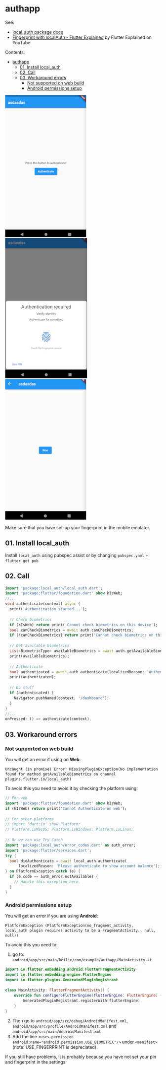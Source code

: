 # authapp

See:
* [local_auth package docs](https://pub.dev/packages/local_auth)
* [Fingerprint with localAuth - Flutter Explained](https://www.youtube.com/watch?v=v155UMfPM6k) by Flutter Explained on YouTube

Contents:
- [authapp](#authapp)
  - [01. Install local_auth](#01-install-local_auth)
  - [02. Call](#02-call)
  - [03. Workaround errors](#03-workaround-errors)
    - [Not supported on web build](#not-supported-on-web-build)
    - [Android permissions setup](#android-permissions-setup)

![](img/2021-06-13-22-15-08.png)![](img/2021-06-13-22-15-20.png)![](img/2021-06-13-22-15-53.png)

Make sure that you have set-up your fingerprint in the mobile emulator.

## 01. Install local_auth

Install `local_auth` using pubspec assist or by changing `pubspec.yaml` +  `flutter get pub`

## 02. Call

```dart
import 'package:local_auth/local_auth.dart';
import 'package:flutter/foundation.dart' show kIsWeb;
//...
void authenticate(context) async {
  print('Authentication started...');

  // Check biometrics
  if (kIsWeb) return print('Cannot check biometrics on this device');
  bool canCheckBiometrics = await auth.canCheckBiometrics;
  if (!canCheckBiometrics) return print('Cannot check biometrics on this device');

  // Get available biometrics
  List<BiometricType> availableBiometrics = await auth.getAvailableBiometrics();
  print(availableBiometrics);

  // Authenticate
  bool authenticated = await auth.authenticate(localizedReason: 'Authenticate for something');
  print(authenticated);

  // Do stuff
  if (authenticated) {
    Navigator.pushNamed(context, '/dashboard');
  }
}
//...
onPressed: () => authenticate(context),
```

## 03. Workaround errors

### Not supported on web build

You will get an error if using on **Web**:
```
Uncaught (in promise) Error: MissingPluginException(No implementation
found for method getAvailableBiometrics on channel plugins.flutter.io/local_auth)
```

To avoid this you need to avoid it by checking the platform using:
```dart
// For web
import 'package:flutter/foundation.dart' show kIsWeb;
if (kIsWeb) return print('Cannot Authenticate on web');

// For other platforms
// import 'dart:io' show Platform;
// Platform.isMacOS; Platform.isWindows; Platform.isLinux;

// Or we can use Try Catch
import 'package:local_auth/error_codes.dart' as auth_error;
import 'package:flutter/services.dart';
try {
  bool didAuthenticate = await local_auth.authenticate(
      localizedReason: 'Please authenticate to show account balance');
} on PlatformException catch (e) {
  if (e.code == auth_error.notAvailable) {
    // Handle this exception here.
  }
}
```

### Android permissions setup

You will get an error if you are using **Android**:
```
PlatformException (PlatformException(no_fragment_activity,
local_auth plugin requires activity to be a FragmentActivity., null, null))
```

To avoid this you need to:
1. go to: `android/app/src/main/kotlin/com/example/authapp/MainActivity.kt`
```kotlin
import io.flutter.embedding.android.FlutterFragmentActivity
import io.flutter.embedding.engine.FlutterEngine
import io.flutter.plugins.GeneratedPluginRegistrant

class MainActivity: FlutterFragmentActivity() {
    override fun configureFlutterEngine(flutterEngine: FlutterEngine) {
        GeneratedPluginRegistrant.registerWith(flutterEngine)
    }
}
```
2. Then go to `android/app/src/debug/AndroidManifest.xml`, `android/app/src/profile/AndroidManifest.xml` and `android/app/src/main/AndroidManifest.xml`
3. Add the line `<uses-permission android:name="android.permission.USE_BIOMETRIC"/>` under `<manifest>` (note: USE_FINGERPRINT is depreciated)

If you still have problems, it is probably because you have not set your pin and fingerprint
in the settings.